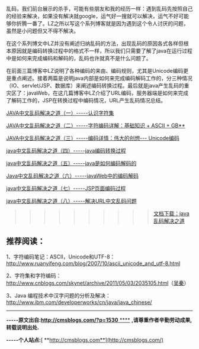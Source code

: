 乱码，我们前台展示的杀手，可能有些朋友和我的经历一样：遇到乱码先按照自己的经验来解决，如果没有解决就google，运气好一搜就可以解决，运气不好可能够你折腾一番了。LZ之所以写这个系列博客就是因为遇到这个令人讨厌的问题，虽然是小问题但又不得不解决。

在这个系列博文中LZ并没有阐述归纳乱码的方法，出现乱码的原因各式各样但根本原因就是编码转换过程中的格式不一样，所以我们只需要了解了java在运行过程中是如何来完成编码和解码的，乱码也许就真不是什么问题了。

在前面三篇博客中LZ说明了各种编码的来由、编码规则，尤其是Unicode编码更是重点阐述。接着两篇是说明java内部是如何来完成编码解码工作的，分三种情况（IO、servlet/JSP、数据库）来阐述编码转换过程。最后就是java产生乱码的重灾区了：javaWeb，在这几篇博客中LZ介绍了URL编码，服务器端是如何来完成了解码工作的，JSP在转换过程中编码情况，URL产生乱码情况总结。

[JAVA中文乱码解决之道（一）-----认识字符集](http://www.cnblogs.com/chenssy/p/4200277.html)

[JAVA中文乱码解决之道（二）-----字符编码详解：基础知识 + ASCII +
GB**](http://www.cnblogs.com/chenssy/p/4202688.html)

[JAVA中文乱码解决之道（三）-----编码详情：伟大的创想---
Unicode编码](http://www.cnblogs.com/chenssy/p/4205130.html)

[java中文乱码解决之道（四）-----java编码转换过程](http://www.cnblogs.com/chenssy/p/4207554.html)

[java中文乱码解决之道（五）-----java是如何编码解码的](http://www.cnblogs.com/chenssy/p/4214835.html)

[Java中文乱码解决之道（六）-----javaWeb中的编码解码](http://www.cnblogs.com/chenssy/p/4220400.html)

[java中文乱码解决之道（七）-----JSP页面编码过程](http://www.cnblogs.com/chenssy/p/4235191.html)

[java中文乱码解决之道（八）-----解决URL中文乱码问题](http://www.cnblogs.com/chenssy/p/4237953.html)

>>>>>>>>>>[文档下载：java乱码解决之道](http://pan.baidu.com/s/1dDnKZNb)

## 推荐阅读：

1、字符编码笔记：ASCII，Unicode和UTF-8：<http://www.ruanyifeng.com/blog/2007/10/ascii_unicode_and_utf-8.html>

2、字符集和字符编码：<http://www.cnblogs.com/skynet/archive/2011/05/03/2035105.html>（[吴秦](http://www.cnblogs.com/skynet/)）

3、Java
编程技术中汉字问题的分析及解决：<http://www.ibm.com/developerworks/cn/java/java_chinese/>

* * *

**\-----原文出自:<http://cmsblogs.com/?p=1530>**[
****](http://cmsblogs.com/?p=1201) **,请尊重作者辛勤劳动成果,转载说明出处.**

**\-----个人站点:**[ **http://cmsblogs.com**](http://cmsblogs.com/)

